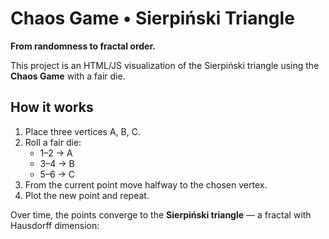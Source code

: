# Chaos Game • Sierpiński Triangle

**From randomness to fractal order.**

This project is an HTML/JS visualization of the Sierpiński triangle
using the **Chaos Game** with a fair die.

## How it works
1. Place three vertices A, B, C.
2. Roll a fair die:
   - 1–2 → A
   - 3–4 → B
   - 5–6 → C
3. From the current point move halfway to the chosen vertex.
4. Plot the new point and repeat.

Over time, the points converge to the **Sierpiński triangle** —
a fractal with Hausdorff dimension:
